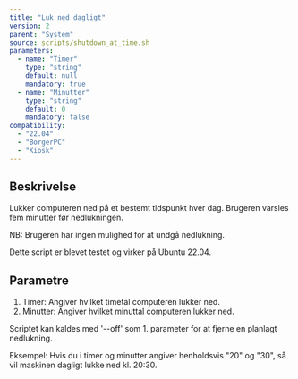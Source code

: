 ```yaml
---
title: "Luk ned dagligt"
version: 2
parent: "System"
source: scripts/shutdown_at_time.sh
parameters:
  - name: "Timer"
    type: "string"
    default: null
    mandatory: true
  - name: "Minutter"
    type: "string"
    default: 0
    mandatory: false
compatibility: 
  - "22.04"
  - "BorgerPC"
  - "Kiosk"
---
```


## Beskrivelse
Lukker computeren ned på et bestemt tidspunkt hver dag.
Brugeren varsles fem minutter før nedlukningen.

NB: Brugeren har ingen mulighed for at undgå nedlukning.

Dette script er blevet testet og virker på Ubuntu 22.04.

## Parametre
1. Timer: Angiver hvilket timetal computeren lukker ned.
2. Minutter: Angiver hvilket minuttal computeren lukker ned.

Scriptet kan kaldes med '--off' som 1. parameter for at fjerne en planlagt nedlukning.

Eksempel:
Hvis du i timer og minutter angiver henholdsvis "20" og "30", så vil maskinen dagligt lukke ned kl. 20:30.
